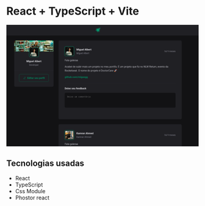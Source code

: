 # React + TypeScript + Vite

![Imagem do projeto](./.github/projectImg.png)

## Tecnologias usadas
* React
* TypeScript
* Css Module
* Phostor react
